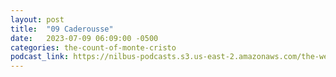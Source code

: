 ```yaml
---
layout: post
title:  "09 Caderousse"
date:   2023-07-09 06:09:00 -0500
categories: the-count-of-monte-cristo
podcast_link: https://nilbus-podcasts.s3.us-east-2.amazonaws.com/the-well-trained-mind/The%20Count%20of%20Monte%20Cristo/09%20Caderousse.mp3
---
```

